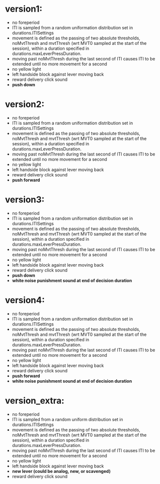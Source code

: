 # version1:
- no foreperiod
- ITI is sampled from a random uniformation distribution set in durations.ITISettings
- movement is defined as the passing of two absolute thresholds, noMvtThresh and mvtThresh (wrt MVT0 sampled at the start of the session), within a duration specified in durations.maxLeverPressDuration.
- moving past noMvtThresh during the last second of ITI causes ITI to be extended until no more movement for a second
- no yellow light
- left handside block against lever moving back
- reward delivery click sound
- __push down__

# version2:
- no foreperiod
- ITI is sampled from a random uniformation distribution set in durations.ITISettings
- movement is defined as the passing of two absolute thresholds, noMvtThresh and mvtThresh (wrt MVT0 sampled at the start of the session), within a duration specified in durations.maxLeverPressDuration.
- moving past noMvtThresh during the last second of ITI causes ITI to be extended until no more movement for a second
- no yellow light
- left handside block against lever moving back
- reward delivery click sound
- __push forward__

# version3:
- no foreperiod
- ITI is sampled from a random uniformation distribution set in durations.ITISettings
- movement is defined as the passing of two absolute thresholds, noMvtThresh and mvtThresh (wrt MVT0 sampled at the start of the session), within a duration specified in durations.maxLeverPressDuration.
- moving past noMvtThresh during the last second of ITI causes ITI to be extended until no more movement for a second
- no yellow light
- left handside block against lever moving back
- reward delivery click sound
- __push down__
- __white noise punishment sound at end of decision duration__

# version4:
- no foreperiod
- ITI is sampled from a random uniformation distribution set in durations.ITISettings
- movement is defined as the passing of two absolute thresholds, noMvtThresh and mvtThresh (wrt MVT0 sampled at the start of the session), within a duration specified in durations.maxLeverPressDuration.
- moving past noMvtThresh during the last second of ITI causes ITI to be extended until no more movement for a second
- no yellow light
- left handside block against lever moving back
- reward delivery click sound
- __push forward__
- __white noise punishment sound at end of decision duration__

# version_extra:
- no foreperiod
- ITI is sampled from a random uniform distribution set in durations.ITISettings
- movement is defined as the passing of two absolute thresholds, noMvtThresh and mvtThresh (wrt MVT0 sampled at the start of the session), within a duration specified in durations.maxLeverPressDuration.
- moving past noMvtThresh during the last second of ITI causes ITI to be extended until no more movement for a second
- no yellow light
- left handside block against lever moving back
- __new lever (could be analog, new, or scavenged)__
- reward delivery click sound

